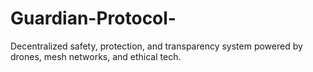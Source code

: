 # Guardian-Protocol-
Decentralized safety, protection, and transparency system powered by drones, mesh networks, and ethical tech.
